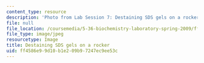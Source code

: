 ```yaml
---
content_type: resource
description: 'Photo from Lab Session 7: Destaining SDS gels on a rocker.'
file: null
file_location: /coursemedia/5-36-biochemistry-laboratory-spring-2009/ff4586e99d10b1e209b97247ec9ee53c_Lab7_4.jpg
file_type: image/jpeg
resourcetype: Image
title: Destaining SDS gels on a rocker
uid: ff4586e9-9d10-b1e2-09b9-7247ec9ee53c
---
```

